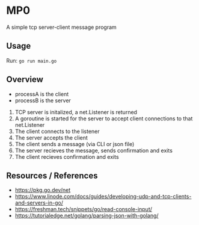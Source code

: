 # MP0 
A simple tcp server-client message program

## Usage

Run: ``go run main.go``

## Overview
- processA is the client
- processB is the server

1. TCP server is initalized, a net.Listener is returned
2. A goroutine is started for the server to accept client connections to that net.Listener
3. The client connects to the listener 
4. The server accepts the client
5. The client sends a message (via CLI or json file)
6. The server recieves the message, sends confirmation and exits
7. The client recieves confirmation and exits

## Resources / References
- https://pkg.go.dev/net
- https://www.linode.com/docs/guides/developing-udp-and-tcp-clients-and-servers-in-go/
- https://freshman.tech/snippets/go/read-console-input/
- https://tutorialedge.net/golang/parsing-json-with-golang/
